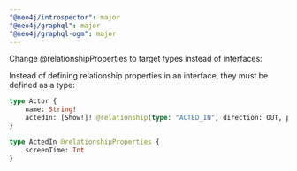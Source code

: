 ```yaml
---
"@neo4j/introspector": major
"@neo4j/graphql": major
"@neo4j/graphql-ogm": major
---
```


Change @relationshipProperties to target types instead of interfaces:

Instead of defining relationship properties in an interface, they must be defined as a type:

```graphql
type Actor {
    name: String!
    actedIn: [Show!]! @relationship(type: "ACTED_IN", direction: OUT, properties: "ActedIn")
}

type ActedIn @relationshipProperties {
    screenTime: Int
}
```

